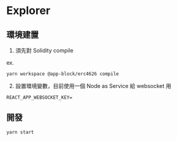 # Explorer

## 環境建置

1. 須先對 Solidity compile

ex.

```
yarn workspace @app-block/erc4626 compile
```

2. 設置環境變數，目前使用一個 Node as Service 給 websocket 用

```
REACT_APP_WEBSOCKET_KEY=
```

## 開發

```
yarn start
```
